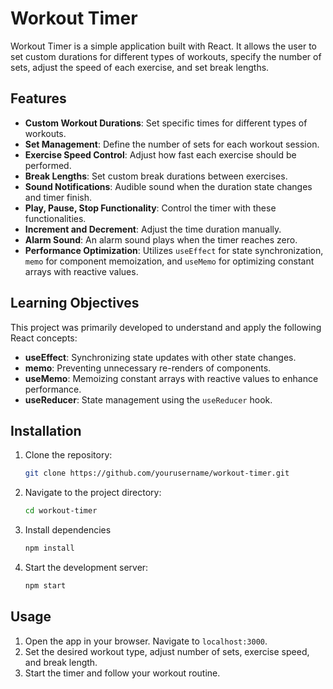 # Workout Timer

Workout Timer is a simple application built with React. It allows the user to set custom durations for different types of workouts, specify the number of sets, adjust the speed of each exercise, and set break lengths.

## Features

- **Custom Workout Durations**: Set specific times for different types of workouts.
- **Set Management**: Define the number of sets for each workout session.
- **Exercise Speed Control**: Adjust how fast each exercise should be performed.
- **Break Lengths**: Set custom break durations between exercises.
- **Sound Notifications**: Audible sound when the duration state changes and timer finish.
- **Play, Pause, Stop Functionality**: Control the timer with these functionalities.
- **Increment and Decrement**: Adjust the time duration manually.
- **Alarm Sound**: An alarm sound plays when the timer reaches zero.
- **Performance Optimization**: Utilizes `useEffect` for state synchronization, `memo` for component memoization, and `useMemo` for optimizing constant arrays with reactive values.

## Learning Objectives

This project was primarily developed to understand and apply the following React concepts:

- **useEffect**: Synchronizing state updates with other state changes.
- **memo**: Preventing unnecessary re-renders of components.
- **useMemo**: Memoizing constant arrays with reactive values to enhance performance.
- **useReducer**: State management using the `useReducer` hook.

## Installation

1. Clone the repository:
   ```bash
   git clone https://github.com/yourusername/workout-timer.git

   ```
2. Navigate to the project directory:

   ```bash
   cd workout-timer

   ```

3. Install dependencies
   ```bash
   npm install

   ```
4. Start the development server:
   ```bash
   npm start
   ```

## Usage

1. Open the app in your browser. Navigate to `localhost:3000`.
2. Set the desired workout type, adjust number of sets, exercise speed, and break length.
3. Start the timer and follow your workout routine.
